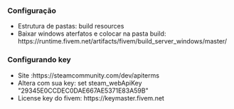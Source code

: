 <html>
    <head>
        <title>
            Passo a Passo
        </title>
    </head>
    <body>
        <h3>Configuração</h3>
        <ul>
            <li>Estrutura de pastas: build resources</li>
            <li>Baixar windows aterfatos  e colocar na pasta build: https://runtime.fivem.net/artifacts/fivem/build_server_windows/master/ </li>
        </ul>
        <h3>Configurando key</h3>
        <ul>
            <li>
                Site :https://steamcommunity.com/dev/apiterms 
            </li>
            <li> Altera com sua key: set steam_webApiKey "29345E0CCDEC0DAE667AE5371E83A59B"            </li>
            <li> License key do fivem: https://keymaster.fivem.net</li>
        </ul>
    </body>
</html>